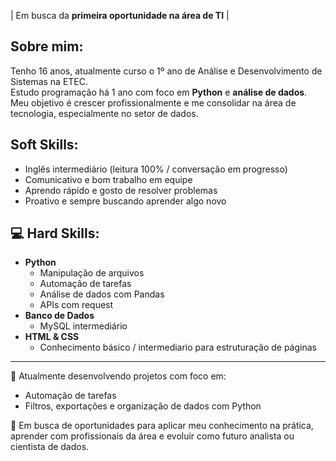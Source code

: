 | Em busca da **primeira oportunidade na área de TI** |

## Sobre mim:
Tenho 16 anos, atualmente curso o 1º ano de Análise e Desenvolvimento de Sistemas na ETEC.  
Estudo programação há 1 ano com foco em **Python** e **análise de dados**.  
Meu objetivo é crescer profissionalmente e me consolidar na área de tecnologia, especialmente no setor de dados.

## Soft Skills:
- Inglês intermediário (leitura 100% / conversação em progresso)
- Comunicativo e bom trabalho em equipe
- Aprendo rápido e gosto de resolver problemas
- Proativo e sempre buscando aprender algo novo

## 💻 Hard Skills:
- **Python**
  - Manipulação de arquivos
  - Automação de tarefas
  - Análise de dados com Pandas
  - APIs com request
- **Banco de Dados**
  - MySQL intermediário
- **HTML & CSS**
  - Conhecimento básico / intermediario para estruturação de páginas

---

📌 Atualmente desenvolvendo projetos com foco em:
- Automação de tarefas
- Filtros, exportações e organização de dados com Python

🚀 Em busca de oportunidades para aplicar meu conhecimento na prática, aprender com profissionais da área e evoluir como futuro analista ou cientista de dados.

